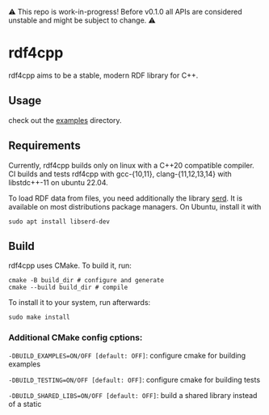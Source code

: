 ⚠️ This repo is work-in-progress! Before v0.1.0 all APIs are considered unstable and might be subject to change. ⚠️
# rdf4cpp

rdf4cpp aims to be a stable, modern RDF library for C++.

## Usage 
check out the [examples](./examples) directory. 

## Requirements

Currently, rdf4cpp builds only on linux with a C++20 compatible compiler. 
CI builds and tests rdf4cpp with gcc-{10,11}, clang-{11,12,13,14} with libstdc++-11 on ubuntu 22.04. 

To load RDF data from files, you need additionally the library [serd](https://drobilla.net/software/serd). 
It is available on most distributions package managers. 
On Ubuntu, install it with 
```shell
sudo apt install libserd-dev
```

## Build
rdf4cpp uses CMake. To build it, run: 
```shell
cmake -B build_dir # configure and generate
cmake --build build_dir # compile
```

To install it to your system, run afterwards:
```shell
sudo make install
```

### Additional CMake config cptions:

`-DBUILD_EXAMPLES=ON/OFF [default: OFF]`: configure cmake for building examples

`-DBUILD_TESTING=ON/OFF [default: OFF]`: configure cmake for building tests

`-DBUILD_SHARED_LIBS=ON/OFF [default: OFF]`: build a shared library instead of a static
